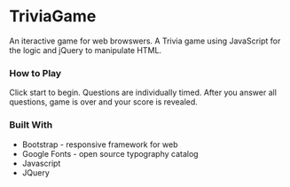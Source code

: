 # TriviaGame

An iteractive game for web browswers. A Trivia game using JavaScript for the logic and jQuery to manipulate HTML.



### How to Play
Click start to begin. Questions are individually timed. After you answer all questions, game is over and your score is revealed.

### Built With
* Bootstrap - responsive framework for web
* Google Fonts - open source typography catalog
* Javascript
* JQuery
